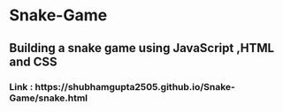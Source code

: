 # Snake-Game
<h2>Building a snake game using JavaScript ,HTML and CSS</h2>
<h3>Link : https://shubhamgupta2505.github.io/Snake-Game/snake.html</h3>
